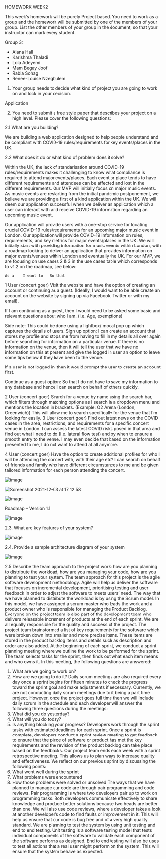 HOMEWORK WEEK2

This week’s homework will be purely Project based. You need to work as a group and the homework will be submitted by one of the members of your group. List the other members of your group in the
document, so that your instructor can mark every student.


Group 3:

- Alana Hall
- Karishma Thaladi
- Lola Adeyemi
- Mam Begay Joof
- Rabia Sohag
- Renee-Louise Nzegbulem

1. Your group needs to decide what kind of project you are going to work on and lock in your decision.

Application

2. You need to submit a free style paper that describes your project on a high level. Please cover the following questions:

2.1 What are you building?

We are building a web application designed to help people understand and be compliant with COVID-19 rules/requirements for key events/places in the UK. 


2.2 What does it do or what kind of problem does it solve?

Within the UK, the lack of standarisation around COVID-19 rules/requirements makes it challenging to know what compliance is required to attend major events/places. Each event or place tends to have different requirements and attendees can be affected and lost in the different requirements. Our MVP will initially focus on major music events. As music events are restarting from the initial pandemic postponement, we believe we are providing a first of a kind application within the UK. We will deem our application successful when we deliver an application which a user can interact with and receive COVID-19 information regarding an upcoming music event.

Our application will provide users with a one-stop service for locating crucial COVID-19 rules/requirements for an upcoming major music event in London. Our application will provide COVID-19 information on rules, requirements, and key metrics for major events/places in the UK. We will initially start with providing information for music events within London, with a roadmap looking to deliver an application that provides information on major events/venues within London and eventually the UK. For our MVP, we are focusing on use cases 2 & 3 in the use cases table which corresponds to v1.2 on the roadmap, see below:

	As a 	I want to	So that
1	User (concert goer)	Visit the website and have the option of creating an account or continuing as a guest. (Ideally, I would want to be able create an account on the website by signing up via Facebook, Twitter or with my email).

If I am continuing as a guest, then I would need to be asked some basic and relevant questions about who I am. (i.e. Age, exemptions)

Side note: This could be done using a lightbox/ modal pop up which captures the details of users. 
	Sign up option: I can create an account that stores my profile and stops me from having to fill in my details all over again before searching for information on a particular venue. If there is no information on the venue, then it will tell the user that we have no information on this at present and give the logged in user an option to leave some tips below if they have been to the venue. 

If a user is not logged in, then it would prompt the user to create an account first.

Continue as a guest option: So that I do not have to save my information to any database and hence I can search on behalf of others quickly.

2	User (concert goer)	Search for a venue by name using the search bar, which filters through matching options as I search in a dropdown menu and mentions the location in brackets. (Example: O2 Arena (London, Greenwich))
	This will allow me to search specifically for the venue that I’m looking for easily. 
3	User (concert goer)	Find out latest news on the COVID cases in the area, restrictions, and requirements for a specific concert venue in London. 	I can assess the latest COVID risks posed in that area and find out what I need to do (I.e. lateral flow test) and by when to ensure a smooth entry to the venue. I may even decide that based on the information presented to me, I do not want to attend at all anymore.

4	User (concert goer)	Have the option to create additional profiles for who I will be attending the concert with, with their age etc?
	I can search on behalf of friends and family who have different circumstances to me and be given tailored information for each person attending the concert.

![image](https://user-images.githubusercontent.com/61808090/144644452-7b1d19c7-8c75-4325-8327-19eaa56f7fe1.png)



![Screenshot 2021-12-03 at 17 12 58](https://user-images.githubusercontent.com/61808090/144644340-01d54f5d-bcac-4ee1-9e94-5a7c3fd42599.png)


![image](https://user-images.githubusercontent.com/61808090/144643570-f60ead15-f182-4354-af8c-36eeb475dfd8.png)

Roadmap – Version 1.1
 
![image](https://user-images.githubusercontent.com/61808090/144643653-b35300d9-c57b-4cbc-a06c-cc02a6621a5a.png)


2.3. What are key features of your system?

![image](https://user-images.githubusercontent.com/61808090/144643679-6f751c34-2404-402a-acfc-b978f7f58c42.png)

2.4. Provide a sample architecture diagram of your system

![image](https://user-images.githubusercontent.com/61808090/144643744-64f4e6e9-fcff-46b2-9715-3b12a94ddfa2.png)

2.5	Describe the team approach to the project work: how are you planning to distribute the workload, how are you managing your code, how are you planning to test your system.
The team approach for this project is the agile software development methodology. Agile will help us deliver the software that focuses on incremental development, prioritising testing and user feedback in order to adjust the software to meets users’ need. The way that we have planned to distribute the workload is by using the Scrum model. 
In this model, we have assigned a scrum master who leads the work and a product owner who is responsible for managing the Product Backlog. Everyone on the project team is also part of the development team who delivers releasable increment of products at the end of each sprint. We are all equally responsible for the quality and success of the project. 
The project team brainstormed a list of key requirements for the software which were broken down into smaller and more precise items. These items are stored in the product backlog items and details such as description and order are also added.
At the beginning of each sprint, we conduct a sprint planning meeting where we outline the work to be performed for the sprint. The team selects tasks for the sprint, then finds out what each item means and who owns it. In this meeting, the following questions are answered:
1.	What are we going to work on?
2.	How are we going to do it?
Daily scrum meetings are also required every day once a sprint begins for fifteen minutes to check the progress toward the sprint goal and make adjustments if necessary. Currently, we are not conducting daily scrum meetings due to it being a part time project. However, once the project goes full time then we will include daily scrum in the schedule and each developer will answer the following three questions during the meetings:
1.	What did you do yesterday?
2.	What will you do today?
3.	Is anything blocking your progress?
Developers work through the sprint tasks with estimated deadlines for each sprint. Once a sprint is complete, developers conduct a sprint review meeting to get feedback to ensure that the piece of software or product has met the key requirements and the revision of the product backlog can take place based on the feedbacks.
Our project team ends each week with a sprint retrospective meeting. This allows us to plan ways to increase quality and effectiveness. We reflect on our previous sprint by discussing the following points:
1.	What went well during the sprint
2.	What problems were encountered
3.	How those problems were solved or unsolved
The ways that we have planned to manage our code are through pair programming and code reviews. Pair programming is where two developers pair up to work on programming tasks. Both developers communicate effectively to share knowledge and produce better solutions because two heads are better than one.
We will also use code reviews, where a developer takes a look at another developer’s code to find faults or improvement in it. This will help us ensure that our code is bug free and of a very high quality standard.
We are planning to test the system by using unit testing and end to end testing. Unit testing is a software testing model that tests individual components of the software to validate each component of the software performs as designed. End to end testing will also be uses to test all actions that a real user might perform on the system. This will ensure that the system behave as expected.




